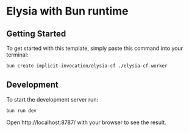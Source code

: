 # Elysia with Bun runtime

## Getting Started
To get started with this template, simply paste this command into your terminal:
```bash
bun create implicit-invocation/elysia-cf ./elysia-cf-worker
```

## Development
To start the development server run:
```bash
bun run dev
```

Open http://localhost:8787/ with your browser to see the result.
